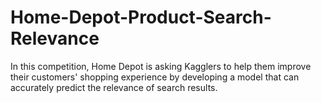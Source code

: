 # Home-Depot-Product-Search-Relevance
In this competition, Home Depot is asking Kagglers to help them improve their customers' shopping experience by developing a model that can accurately predict the relevance of search results.
